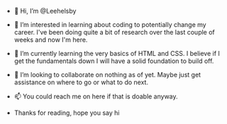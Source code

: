 - 👋 Hi, I’m @Leehelsby
- 👀 I’m interested in learning about coding to potentially change my career. I've been doing quite a bit of research over the last couple of weeks and now I'm here.
- 🌱 I’m currently learning the very basics of HTML and CSS. I believe if I get the fundamentals down I will have a solid foundation to build off.
- 💞️ I’m looking to collaborate on nothing as of yet. Maybe just get assistance on where to go or what to do next.
- 📫 You could reach me on here if that is doable anyway.

- Thanks for reading, hope you say hi

<!---
Leehelsby/Leehelsby is a ✨ special ✨ repository because its `README.md` (this file) appears on your GitHub profile.
You can click the Preview link to take a look at your changes.
--->
